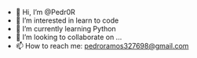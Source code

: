 - 👋 Hi, I’m @Pedr0R
- 👀 I’m interested in learn to code
- 🌱 I’m currently learning Python
- 💞️ I’m looking to collaborate on ...
- 📫 How to reach me: pedroramos327698@gmail.com

<!---
Pedr0R/Pedr0R is a ✨ special ✨ repository because its `README.md` (this file) appears on your GitHub profile.
You can click the Preview link to take a look at your changes.
--->
